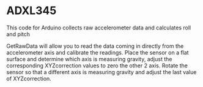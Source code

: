 ADXL345
=======

This code for Arduino collects raw accelerometer data and calculates roll and pitch

  GetRawData will allow you to read the data coming in directly from the accelerometer axis and calibrate the readings. Place the sensor on a flat surface and determine which axis is measuring gravity, adjust the corresponding XYZcorrection values to zero the other 2 axis. Rotate the sensor so that a different axis is measuring gravity and adjust the last value of XYZcorrection.
